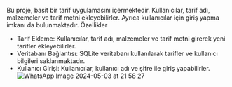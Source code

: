 Bu proje, basit bir tarif uygulamasını içermektedir. Kullanıcılar, tarif adı, malzemeler ve tarif metni ekleyebilirler. Ayrıca kullanıcılar için giriş yapma imkanı da bulunmaktadır.
Özellikler
- Tarif Ekleme: Kullanıcılar, tarif adı, malzemeler ve tarif metni girerek yeni tarifler ekleyebilirler.
- Veritabanı Bağlantısı: SQLite veritabanı kullanılarak tarifler ve kullanıcı bilgileri saklanmaktadır.
- Kullanıcı Girişi: Kullanıcılar, kullanıcı adı ve şifre ile giriş yapabilirler.
![WhatsApp Image 2024-05-03 at 21 58 27](https://github.com/Munavvarbegim/proje6/assets/168825452/b0c44c43-248a-4f64-a884-287a45af6f82)
